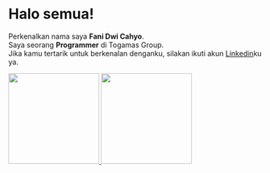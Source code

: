 # Halo semua! 
Perkenalkan nama saya **Fani Dwi Cahyo**.\
Saya seorang **Programmer** di Togamas Group.\
Jika kamu tertarik untuk berkenalan denganku, silakan ikuti akun [Linkedin](https://www.linkedin.com/in/fani-dwi-cahyo-1a14671a7/)ku ya.
 
<p align="left">
<a href="https://github.com/fanicahyo7">
  <img height="180em" src="https://github-readme-stats-eight-theta.vercel.app/api?username=fanicahyo7&show_icons=true&theme=algolia&include_all_commits=true&count_private=true"/>
  <img height="180em" src="https://github-readme-stats-eight-theta.vercel.app/api/top-langs/?username=fanicahyo7&layout=compact&langs_count=8&theme=algolia"/>
</a>
</p>

